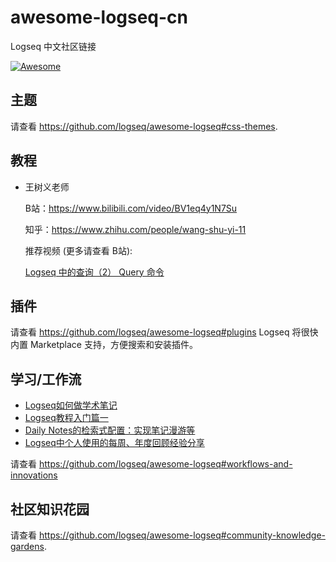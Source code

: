 # awesome-logseq-cn

Logseq 中文社区链接

[![Awesome](https://awesome.re/badge.svg)](https://awesome.re)

## 主题
请查看 https://github.com/logseq/awesome-logseq#css-themes.

## 教程

- 王树义老师
  
  B站：https://www.bilibili.com/video/BV1eq4y1N7Su
  
  知乎：https://www.zhihu.com/people/wang-shu-yi-11
  
  推荐视频 (更多请查看 B站):
  
  [Logseq 中的查询（2） Query 命令](https://www.bilibili.com/video/BV1eq4y1N7Su)


## 插件

请查看 https://github.com/logseq/awesome-logseq#plugins
Logseq 将很快内置 Marketplace 支持，方便搜索和安装插件。

## 学习/工作流

- [Logseq如何做学术笔记](https://cn.logseq.com/t/topic/174)
- [Logseq教程入门篇一](https://zhuanlan.zhihu.com/p/343854552)
- [Daily Notes的检索式配置：实现笔记漫游等](https://cn.logseq.com/t/topic/122)
- [Logseq中个人使用的每周、年度回顾经验分享](https://cn.logseq.com/t/topic/319)

请查看 https://github.com/logseq/awesome-logseq#workflows-and-innovations

## 社区知识花园
请查看 https://github.com/logseq/awesome-logseq#community-knowledge-gardens.
